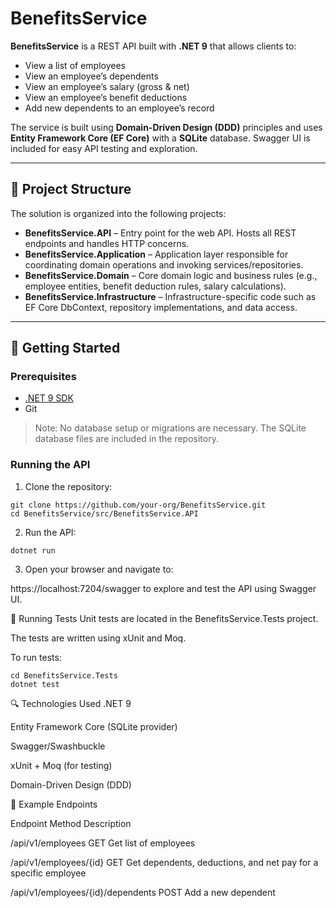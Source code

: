 ﻿# BenefitsService

**BenefitsService** is a REST API built with **.NET 9** that allows clients to:

- View a list of employees
- View an employee’s dependents
- View an employee’s salary (gross & net)
- View an employee’s benefit deductions
- Add new dependents to an employee’s record

The service is built using **Domain-Driven Design (DDD)** principles and uses **Entity Framework Core (EF Core)** with a **SQLite** database. Swagger UI is included for easy API testing and exploration.

---

## 🧱 Project Structure

The solution is organized into the following projects:

- **BenefitsService.API** – Entry point for the web API. Hosts all REST endpoints and handles HTTP concerns.
- **BenefitsService.Application** – Application layer responsible for coordinating domain operations and invoking services/repositories.
- **BenefitsService.Domain** – Core domain logic and business rules (e.g., employee entities, benefit deduction rules, salary calculations).
- **BenefitsService.Infrastructure** – Infrastructure-specific code such as EF Core DbContext, repository implementations, and data access.

---

## 🚀 Getting Started

### Prerequisites

- [.NET 9 SDK](https://dotnet.microsoft.com/)
- Git

> Note: No database setup or migrations are necessary. The SQLite database files are included in the repository.

### Running the API

1. Clone the repository:
```
git clone https://github.com/your-org/BenefitsService.git
cd BenefitsService/src/BenefitsService.API
```

2. Run the API:

`dotnet run`

3. Open your browser and navigate to:

https://localhost:7204/swagger to explore and test the API using Swagger UI.

🧪 Running Tests
Unit tests are located in the BenefitsService.Tests project.

The tests are written using xUnit and Moq.

To run tests:
```
cd BenefitsService.Tests
dotnet test
```

🔍 Technologies Used
.NET 9

Entity Framework Core (SQLite provider)

Swagger/Swashbuckle

xUnit + Moq (for testing)

Domain-Driven Design (DDD)

📂 Example Endpoints

Endpoint	Method	Description

/api/v1/employees	GET	Get list of employees

/api/v1/employees/{id}	GET	Get dependents, deductions, and net pay for a specific employee

/api/v1/employees/{id}/dependents	POST	Add a new dependent
